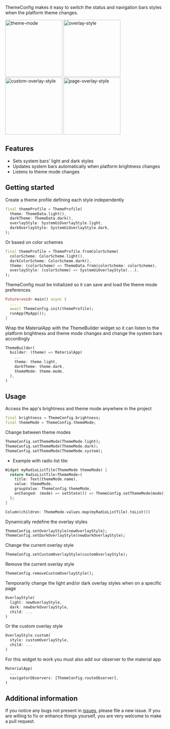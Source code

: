 ThemeConfig makes it easy to switch the status and navigation bars styles when the platform theme changes.

<p>
<img alt="theme-mode" src="https://user-images.githubusercontent.com/23039652/165973836-f6931c27-b65b-4cd0-b036-8a32d6b88a75.gif" width="180px">
<img alt="overlay-style" src="https://user-images.githubusercontent.com/23039652/165973823-dd95daa4-774c-46f9-9913-632b43c44207.gif" width="180px">
<img alt="custom-overlay-style" src="https://user-images.githubusercontent.com/23039652/165973827-91841c80-388b-4a57-8b4c-b428792ddda1.gif" width="180px">
<img alt="page-overlay-style" src="https://user-images.githubusercontent.com/23039652/165973830-bc9eeea6-ac1f-4521-b46b-30ea8f6e4531.gif" width="180px">
</p>

## Features

* Sets system bars' light and dark styles
* Updates system bars automatically when platform brightness changes
* Listens to theme mode changes

## Getting started

Create a theme profile defining each style independently

```dart
final themeProfile = ThemeProfile(
  theme: ThemeData.light(),
  darkTheme: ThemeData.dark(),
  overlayStyle: SystemUiOverlayStyle.light,
  darkOverlayStyle: SystemUiOverlayStyle.dark,
);
```

Or based on color schemes

```dart
final themeProfile = ThemeProfile.fromColorScheme(
  colorScheme: ColorScheme.light(),
  darkColorScheme: ColorScheme.dark(),
  theme: (colorScheme) => ThemeData.from(colorScheme: colorScheme),
  overlayStyle: (colorScheme) => SystemUiOverlayStyle(...),
);
```

ThemeConfig must be initialized so it can save and load the theme mode preferences

```dart
Future<void> main() async {
  ...
  await ThemeConfig.init(themeProfile);
  runApp(MyApp());
}
```

Wrap the MaterialApp with the ThemeBuilder widget so it can listen to the platform brightness and theme mode changes and change the system bars accordingly

```dart
ThemeBuilder(
  builder: (theme) => MaterialApp(
    ...
    theme: theme.light,
    darkTheme: theme.dark,
    themeMode: theme.mode,
  ),
)
```

## Usage

Access the app's brightness and theme mode anywhere in the project

```dart
final brightness = ThemeConfig.brightness;
final themeMode = ThemeConfig.themeMode;
```

Change between theme modes

```dart
ThemeConfig.setThemeMode(ThemeMode.light);
ThemeConfig.setThemeMode(ThemeMode.dark);
ThemeConfig.setThemeMode(ThemeMode.system);
```

* Example with radio list tile:

```dart
Widget myRadioListTile(ThemeMode themeMode) {
  return RadioListTile<ThemeMode>(
    title: Text(themeMode.name),
    value: themeMode,
    groupValue: ThemeConfig.themeMode,
    onChanged: (mode) => setState(() => ThemeConfig.setThemeMode(mode)),
  );
}
```

```dart
Column(children: ThemeMode.values.map(myRadioListTile).toList())
```

Dynamically redefine the overlay styles

```dart
ThemeConfig.setOverlayStyle(newOverlayStyle);
ThemeConfig.setDarkOverlayStyle(newDarkOverlayStyle);
```

Change the current overlay style

```dart
ThemeConfig.setCustomOverlayStyle(customOverlayStyle);
```

Remove the current overlay style

```dart
ThemeConfig.removeCustomOverlayStyle();
```

Temporarily change the light and/or dark overlay styles when on a specific page

```dart
OverlayStyle(
  light: newOverlayStyle,
  dark: newDarkOverlayStyle,
  child: ...
)
```

Or the custom overlay style

```dart
OverlayStyle.custom(
  style: customOverlayStyle,
  child: ...
)
```

For this widget to work you must also add our observer to the material app

```dart
MaterialApp(
  ...
  navigatorObservers: [ThemeConfig.routeObserver],
)
```

## Additional information

If you notice any bugs not present in [issues](https://github.com/ggalambas/theme_config/issues), please file a new issue. If you are willing to fix or enhance things yourself, you are very welcome to make a pull request.
